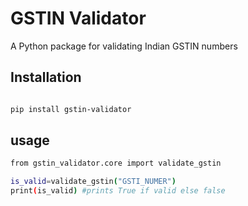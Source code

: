 # GSTIN Validator

A Python package for validating Indian GSTIN numbers

## Installation

```bash

pip install gstin-validator

```

## usage

```bash
from gstin_validator.core import validate_gstin

is_valid=validate_gstin("GSTI_NUMER")
print(is_valid) #prints True if valid else false 

```